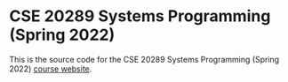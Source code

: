 # CSE 20289 Systems Programming (Spring 2022)

This is the source code for the CSE 20289 Systems Programming (Spring
2022) [course website](http://www3.nd.edu/~pbui/teaching/cse.20289.sp22).
